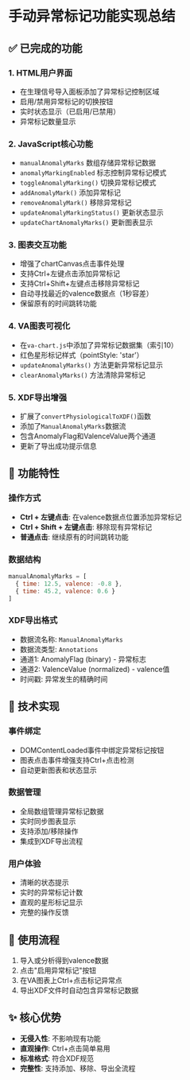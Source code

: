 # 手动异常标记功能实现总结

## ✅ 已完成的功能

### 1. HTML用户界面
- 在生理信号导入面板添加了异常标记控制区域
- 启用/禁用异常标记的切换按钮
- 实时状态显示（已启用/已禁用）
- 异常标记数量显示

### 2. JavaScript核心功能
- `manualAnomalyMarks` 数组存储异常标记数据
- `anomalyMarkingEnabled` 标志控制异常标记模式
- `toggleAnomalyMarking()` 切换异常标记模式
- `addAnomalyMark()` 添加异常标记
- `removeAnomalyMark()` 移除异常标记  
- `updateAnomalyMarkingStatus()` 更新状态显示
- `updateChartAnomalyMarks()` 更新图表显示

### 3. 图表交互功能
- 增强了chartCanvas点击事件处理
- 支持Ctrl+左键点击添加异常标记
- 支持Ctrl+Shift+左键点击移除异常标记
- 自动寻找最近的valence数据点（1秒容差）
- 保留原有的时间跳转功能

### 4. VA图表可视化
- 在`va-chart.js`中添加了异常标记数据集（索引10）
- 红色星形标记样式（pointStyle: 'star'）
- `updateAnomalyMarks()` 方法更新异常标记显示
- `clearAnomalyMarks()` 方法清除异常标记

### 5. XDF导出增强
- 扩展了`convertPhysiologicalToXDF()`函数
- 添加了`ManualAnomalyMarks`数据流
- 包含AnomalyFlag和ValenceValue两个通道
- 更新了导出成功提示信息

## 🎯 功能特性

### 操作方式
- **Ctrl + 左键点击**: 在valence数据点位置添加异常标记
- **Ctrl + Shift + 左键点击**: 移除现有异常标记
- **普通点击**: 继续原有的时间跳转功能

### 数据结构
```javascript
manualAnomalyMarks = [
  { time: 12.5, valence: -0.8 },
  { time: 45.2, valence: 0.6 }
]
```

### XDF导出格式
- 数据流名称: `ManualAnomalyMarks`
- 数据流类型: `Annotations`
- 通道1: AnomalyFlag (binary) - 异常标志
- 通道2: ValenceValue (normalized) - valence值
- 时间戳: 异常发生的精确时间

## 🔧 技术实现

### 事件绑定
- DOMContentLoaded事件中绑定异常标记按钮
- 图表点击事件增强支持Ctrl+点击检测
- 自动更新图表和状态显示

### 数据管理
- 全局数组管理异常标记数据
- 实时同步图表显示
- 支持添加/移除操作
- 集成到XDF导出流程

### 用户体验
- 清晰的状态提示
- 实时的异常标记计数
- 直观的星形标记显示
- 完整的操作反馈

## 📝 使用流程
1. 导入或分析得到valence数据
2. 点击"启用异常标记"按钮
3. 在VA图表上Ctrl+点击标记异常点
4. 导出XDF文件时自动包含异常标记数据

## ✨ 核心优势
- **无侵入性**: 不影响现有功能
- **直观操作**: Ctrl+点击简单易用
- **标准格式**: 符合XDF规范
- **完整性**: 支持添加、移除、导出全流程
